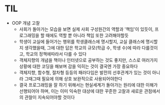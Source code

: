 # TIL

- OOP 개념 고찰
    - 사회가 돌아가는 모습을 보면 실제 사회 구성원간의 역할과 '책임'이 있듯이, 프로그래밍을 할 때에도 역할 뿐 아니라 책임 또한 고려해야할듯
    - 학생이 교실에 들어가는 행위를 학생클래스에 명시할지, 교실 클래스에 명시할지 생각했을때, 그에 대한 답은 학교의 규모(학급 수, 학생 수)에 따라 다를것이고, 학교의 정책에따라서 다를 수 있다
    - 객체지향의 개념을 책이나 인터넷으로 공부하는 것도 좋지만, 스스로 여러가지 상황에 대한 코딩을 해보며 감을 익히는 것이 결국엔 가장 중요하다
    - 객체지향, 함수형, 절차형 등등의 패러다임은 발전의 선후관계가 있는 것이 아니라 그때그때 필요에 의해 상호 보완적으로 사용되어야한다
    - 결국 프로그래밍을 잘 하기 위해서는 현실세계가 돌아가는 원리에 대한 이해가 선행되어야 하며, 이는 이미 익숙한 대상에 대한 꾸준한 고찰과 새로운 관점에서의 관찰이 지속되어야할 것이다
